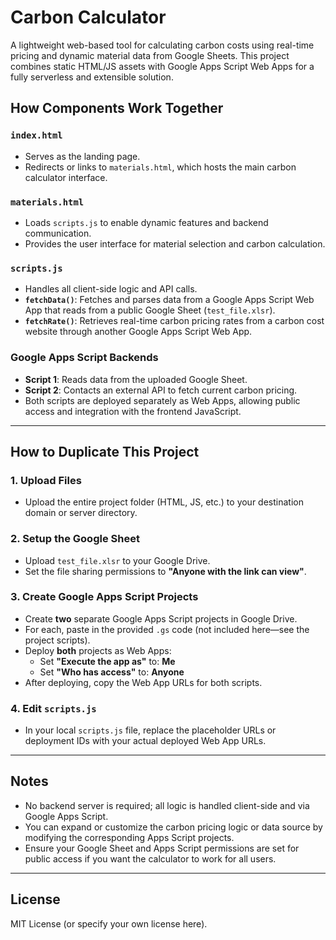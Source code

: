 # Carbon Calculator

A lightweight web-based tool for calculating carbon costs using real-time pricing and dynamic material data from Google Sheets. This project combines static HTML/JS assets with Google Apps Script Web Apps for a fully serverless and extensible solution.

## How Components Work Together

### `index.html`
- Serves as the landing page.
- Redirects or links to `materials.html`, which hosts the main carbon calculator interface.

### `materials.html`
- Loads `scripts.js` to enable dynamic features and backend communication.
- Provides the user interface for material selection and carbon calculation.

### `scripts.js`
- Handles all client-side logic and API calls.
- **`fetchData()`**: Fetches and parses data from a Google Apps Script Web App that reads from a public Google Sheet (`test_file.xlsr`).
- **`fetchRate()`**: Retrieves real-time carbon pricing rates from a carbon cost website through another Google Apps Script Web App.

### Google Apps Script Backends
- **Script 1**: Reads data from the uploaded Google Sheet.
- **Script 2**: Contacts an external API to fetch current carbon pricing.
- Both scripts are deployed separately as Web Apps, allowing public access and integration with the frontend JavaScript.

---

## How to Duplicate This Project

### 1. Upload Files
- Upload the entire project folder (HTML, JS, etc.) to your destination domain or server directory.

### 2. Setup the Google Sheet
- Upload `test_file.xlsr` to your Google Drive.
- Set the file sharing permissions to **"Anyone with the link can view"**.

### 3. Create Google Apps Script Projects
- Create **two** separate Google Apps Script projects in Google Drive.
- For each, paste in the provided `.gs` code (not included here—see the project scripts).
- Deploy **both** projects as Web Apps:
  - Set **"Execute the app as"** to: **Me**
  - Set **"Who has access"** to: **Anyone**
- After deploying, copy the Web App URLs for both scripts.

### 4. Edit `scripts.js`
- In your local `scripts.js` file, replace the placeholder URLs or deployment IDs with your actual deployed Web App URLs.

---

## Notes
- No backend server is required; all logic is handled client-side and via Google Apps Script.
- You can expand or customize the carbon pricing logic or data source by modifying the corresponding Apps Script projects.
- Ensure your Google Sheet and Apps Script permissions are set for public access if you want the calculator to work for all users.

---

## License
MIT License (or specify your own license here).
